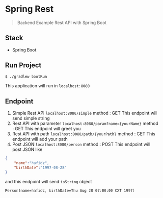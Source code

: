 # Spring Rest
>Backend Example Rest API with Spring Boot
 
## Stack
- Spring Boot

## Run Project
``` bash
$ ./gradlew bootRun
```
This application will run in `localhost:8080`

## Endpoint 
1. Simple Rest API
`localhost:8080/simple`
method  : GET
This endpoint will send simple string
2. Rest API with parameter
`localhost:8080/param?name={yourName}`
method  : GET
This endpoint will greet you
3. Rest API with path
`localhost:8080/path/{yourPath}`
method  : GET
This endpoint will add your path
4. Post JSON
`localhost:8080/person`
method  : POST
This endpoint will post JSON like 
```json
{
	"name":"hafidz",
	"birthDate":"1997-08-28"
}
```
and this endpoint will send `toString` object
```
Person(name=hafidz, birthDate=Thu Aug 28 07:00:00 CXT 1997)
```